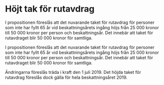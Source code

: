 # Höjt tak för rutavdrag

I propositionen föreslås att det nuvarande taket för rutavdrag för personer som inte har fyllt 65 år vid beskattningsårets ingång höjs från 25 000 kronor till 50 000 kronor per person och beskattningsår. Det innebär att taket för rutavdraget blir 50 000 kronor för samtliga.

I propositionen föreslås att det nuvarande taket för rutavdrag för personer som inte har fyllt 65 år vid beskattningsårets ingång höjs från 25 000 kronor till 50 000 kronor per person och beskattningsår. Det innebär att taket för rutavdraget blir 50 000 kronor för samtliga.

Ändringarna föreslås träda i kraft den 1 juli 2019. Det höjda taket för
rutavdrag föreslås dock gälla för hela beskattningsåret 2019.
